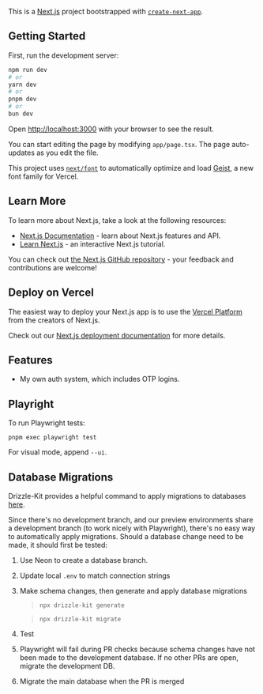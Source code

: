 This is a [Next.js](https://nextjs.org) project bootstrapped with [`create-next-app`](https://nextjs.org/docs/app/api-reference/cli/create-next-app).

## Getting Started

First, run the development server:

```bash
npm run dev
# or
yarn dev
# or
pnpm dev
# or
bun dev
```

Open [http://localhost:3000](http://localhost:3000) with your browser to see the result.

You can start editing the page by modifying `app/page.tsx`. The page auto-updates as you edit the file.

This project uses [`next/font`](https://nextjs.org/docs/app/building-your-application/optimizing/fonts) to automatically optimize and load [Geist](https://vercel.com/font), a new font family for Vercel.

## Learn More

To learn more about Next.js, take a look at the following resources:

- [Next.js Documentation](https://nextjs.org/docs) - learn about Next.js features and API.
- [Learn Next.js](https://nextjs.org/learn) - an interactive Next.js tutorial.

You can check out [the Next.js GitHub repository](https://github.com/vercel/next.js) - your feedback and contributions are welcome!

## Deploy on Vercel

The easiest way to deploy your Next.js app is to use the [Vercel Platform](https://vercel.com/new?utm_medium=default-template&filter=next.js&utm_source=create-next-app&utm_campaign=create-next-app-readme) from the creators of Next.js.

Check out our [Next.js deployment documentation](https://nextjs.org/docs/app/building-your-application/deploying) for more details.

## Features

- My own auth system, which includes OTP logins.

## Playright

To run Playwright tests:

```
pnpm exec playwright test
```

For visual mode, append `--ui`.

## Database Migrations

Drizzle-Kit provides a helpful command to apply migrations to databases [here](https://orm.drizzle.team/docs/migrations).

Since there's no development branch, and our preview environments share a development branch (to work nicely with Playwright), there's no easy way to automatically apply migrations. Should a database change need to be made, it should first be tested:

1. Use Neon to create a database branch.
2. Update local `.env` to match connection strings
3. Make schema changes, then generate and apply database migrations

   > `npx drizzle-kit generate`

   > `npx drizzle-kit migrate`

4. Test
5. Playwright will fail during PR checks because schema changes have not been made to the development database. If no other PRs are open, migrate the development DB.
6. Migrate the main database when the PR is merged
